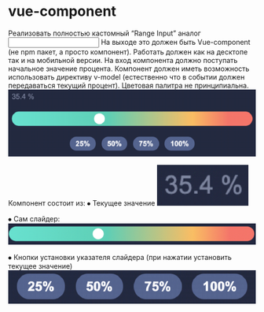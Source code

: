 # vue-component
Реализовать полностью кастомный “Range Input” аналог <input type=”range”>
На выходе это должен быть  Vue-component (не npm пакет, а просто компонент). Работать должен как на десктопе так и на мобильной версии. На вход компонента должно поступать начальное значение процента. Компонент должен иметь возможность использовать директиву v-model (естественно что в событии должен передаваться текущий процент). Цветовая палитра не принципиальна.
![alt text](1.png "1")

Компонент состоит из:
⦁	Текущее значение
![alt text](2.png "2")

⦁	Сам слайдер:
![alt text](3.png "3")

⦁	Кнопки установки указателя слайдера (при нажатии установить текущее значение)
![alt text](4.png "4")
